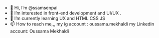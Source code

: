 - 👋 Hi, I’m @ssamsenpai
- 👀 I’m interested in front-end development and UI/UX .
- 🌱 I’m currently learning UX and HTML CSS JS 
- 📫 How to reach me,,, my ig account : oussama.mekhaldi my Linkedin account: Oussama Mekhaldi

